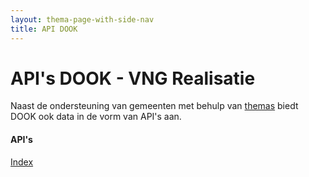 ```yaml
---
layout: thema-page-with-side-nav
title: API DOOK
---
```

# API's DOOK - VNG Realisatie

Naast de ondersteuning van gemeenten met behulp van [themas](../themas) biedt DOOK ook data in de vorm van API's aan. 

#### API's
[Index](./API/index)
